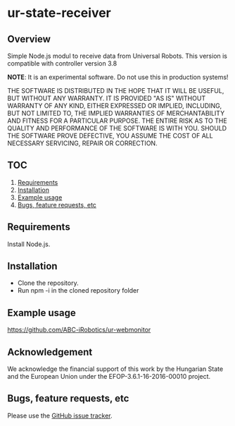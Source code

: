 # ur-state-receiver

## Overview
Simple Node.js modul to receive data from Universal Robots.
This version is compatible with controller version 3.8

**NOTE**: It is an experimental software. Do not use this in production systems!

THE SOFTWARE IS DISTRIBUTED IN THE HOPE THAT IT WILL BE USEFUL, BUT WITHOUT ANY WARRANTY. IT IS PROVIDED "AS IS" WITHOUT WARRANTY OF ANY KIND, EITHER EXPRESSED OR IMPLIED, INCLUDING, BUT NOT LIMITED TO, THE IMPLIED WARRANTIES OF MERCHANTABILITY AND FITNESS FOR A PARTICULAR PURPOSE. THE ENTIRE RISK AS TO THE QUALITY AND PERFORMANCE OF THE SOFTWARE IS WITH YOU. SHOULD THE SOFTWARE PROVE DEFECTIVE, YOU ASSUME THE COST OF ALL NECESSARY SERVICING, REPAIR OR CORRECTION.

## TOC
1. [Requirements](#requirements)
2. [Installation](#installation)
3. [Example usage](#example-usage)
4. [Bugs, feature requests, etc](#bugs-feature-requests-etc)

## Requirements
Install Node.js.

## Installation
- Clone the repository.
- Run npm -i in the cloned repository folder

## Example usage
https://github.com/ABC-iRobotics/ur-webmonitor

## Acknowledgement
We acknowledge the financial support of this work by the Hungarian State and the European Union under the  EFOP-3.6.1-16-2016-00010 project.

## Bugs, feature requests, etc
Please use the [GitHub issue tracker][].

[GitHub issue tracker]: https://github.com/ABC-iRobotics/fanuc-webcontrol/issues